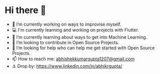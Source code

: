 
# Hi there 👋

- 🔭 I’m currently working on ways to improvise myself.
- 💻 I'm currently learning and working on projects with Flutter.
- 🌱 I’m currently learning about ways to get into Machine Learning.
- 👯 I’m looking to contribute in Open Source Projects.
- 🤔 I’m looking for help who can help me get started with Open Source Projects.
- 📫 How to reach me: abhishekkumargupta1207@gmail.com
- ⚓ Drop by: https://www.linkedin.com/in/abhikrgupta/
